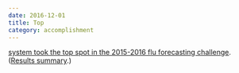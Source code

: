 ```yaml
---
date: 2016-12-01
title: Top
category: accomplishment
---
```


[system took the top spot in the 2015-2016 flu forecasting challenge](https://www.cdc.gov/flu/spotlights/flu-activity-forecasts-2016-2017.htm). ([Results summary](https://www.cs.cmu.edu/~roni/CDC%20Flu%20Challenge%202015-2016%20Results.pdf).)
